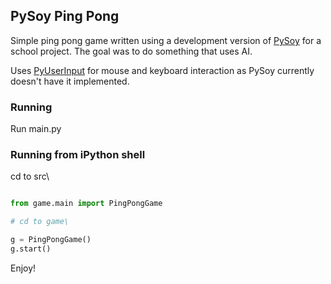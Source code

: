 ## PySoy Ping Pong ##

Simple ping pong game written using a development version of [PySoy](http://www.pysoy.org/) for a school project. The goal was to do something that uses AI.

Uses [PyUserInput](https://github.com/SavinaRoja/PyUserInput) for mouse and keyboard interaction as PySoy currently doesn't have it implemented.



### Running ###

Run main.py


### Running from iPython shell ###

cd to src\

```python

from game.main import PingPongGame

# cd to game\ 

g = PingPongGame()
g.start()

```

Enjoy!
